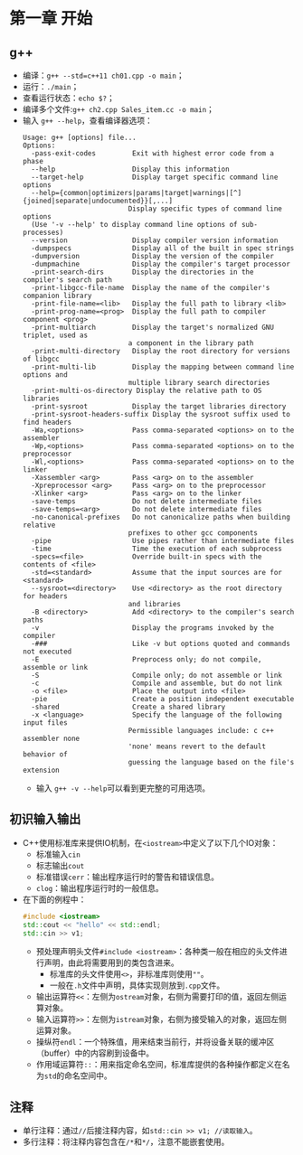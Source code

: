 # 第一章 开始

## g++

- 编译：`g++ --std=c++11 ch01.cpp -o main`；
- 运行：`./main`；
- 查看运行状态：`echo $?`；
- 编译多个文件:`g++ ch2.cpp Sales_item.cc -o main`；
- 输入 `g++ --help`，查看编译器选项：
  ```
  Usage: g++ [options] file...
  Options:
    -pass-exit-codes         Exit with highest error code from a phase
    --help                   Display this information
    --target-help            Display target specific command line options
    --help={common|optimizers|params|target|warnings|[^]{joined|separate|undocumented}}[,...]
                            Display specific types of command line options
    (Use '-v --help' to display command line options of sub-processes)
    --version                Display compiler version information
    -dumpspecs               Display all of the built in spec strings
    -dumpversion             Display the version of the compiler
    -dumpmachine             Display the compiler's target processor
    -print-search-dirs       Display the directories in the compiler's search path
    -print-libgcc-file-name  Display the name of the compiler's companion library
    -print-file-name=<lib>   Display the full path to library <lib>
    -print-prog-name=<prog>  Display the full path to compiler component <prog>
    -print-multiarch         Display the target's normalized GNU triplet, used as
                            a component in the library path
    -print-multi-directory   Display the root directory for versions of libgcc
    -print-multi-lib         Display the mapping between command line options and
                            multiple library search directories
    -print-multi-os-directory Display the relative path to OS libraries
    -print-sysroot           Display the target libraries directory
    -print-sysroot-headers-suffix Display the sysroot suffix used to find headers
    -Wa,<options>            Pass comma-separated <options> on to the assembler
    -Wp,<options>            Pass comma-separated <options> on to the preprocessor
    -Wl,<options>            Pass comma-separated <options> on to the linker
    -Xassembler <arg>        Pass <arg> on to the assembler
    -Xpreprocessor <arg>     Pass <arg> on to the preprocessor
    -Xlinker <arg>           Pass <arg> on to the linker
    -save-temps              Do not delete intermediate files
    -save-temps=<arg>        Do not delete intermediate files
    -no-canonical-prefixes   Do not canonicalize paths when building relative
                            prefixes to other gcc components
    -pipe                    Use pipes rather than intermediate files
    -time                    Time the execution of each subprocess
    -specs=<file>            Override built-in specs with the contents of <file>
    -std=<standard>          Assume that the input sources are for <standard>
    --sysroot=<directory>    Use <directory> as the root directory for headers
                            and libraries
    -B <directory>           Add <directory> to the compiler's search paths
    -v                       Display the programs invoked by the compiler
    -###                     Like -v but options quoted and commands not executed
    -E                       Preprocess only; do not compile, assemble or link
    -S                       Compile only; do not assemble or link
    -c                       Compile and assemble, but do not link
    -o <file>                Place the output into <file>
    -pie                     Create a position independent executable
    -shared                  Create a shared library
    -x <language>            Specify the language of the following input files
                            Permissible languages include: c c++ assembler none
                            'none' means revert to the default behavior of
                            guessing the language based on the file's extension

  ```
  - 输入 `g++ -v --help`可以看到更完整的可用选项。

## 初识输入输出

- C++使用标准库来提供IO机制，在`<iostream>`中定义了以下几个IO对象：
  - 标准输入`cin`
  - 标志输出`cout`
  - 标准错误`cerr`：输出程序运行时的警告和错误信息。
  - `clog`：输出程序运行时的一般信息。
- 在下面的例程中：
  ```cpp
  #include <iostream>
  std::cout << "hello" << std::endl;
  std::cin >> v1;
  ```
  - 预处理声明头文件`#include <iostream>`：各种类一般在相应的头文件进行声明，由此将需要用到的类包含进来。
    - 标准库的头文件使用`<>`，非标准库则使用`""`。
    - 一般在`.h`文件中声明，具体实现则放到`.cpp`文件。
  - 输出运算符`<<`：左侧为`ostream`对象，右侧为需要打印的值，返回左侧运算对象。
  - 输入运算符`>>`：左侧为`istream`对象，右侧为接受输入的对象，返回左侧运算对象。
  - 操纵符`endl`：一个特殊值，用来结束当前行，并将设备关联的缓冲区（buffer）中的内容刷到设备中。
  - 作用域运算符`::`：用来指定命名空间，标准库提供的各种操作都定义在名为`std`的命名空间中。

## 注释

- 单行注释：通过`//`后接注释内容，如`std::cin >> v1; //读取输入`。
- 多行注释：将注释内容包含在`/*`和`*/`，注意不能嵌套使用。 

